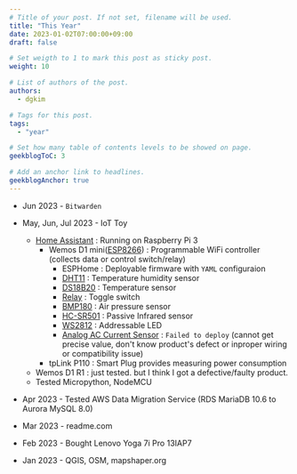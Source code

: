 ```yaml
---
# Title of your post. If not set, filename will be used.
title: "This Year"
date: 2023-01-02T07:00:00+09:00
draft: false

# Set weigth to 1 to mark this post as sticky post.
weight: 10

# List of authors of the post.
authors:
  - dgkim

# Tags for this post.
tags:
  - "year"

# Set how many table of contents levels to be showed on page.
geekblogToC: 3

# Add an anchor link to headlines.
geekblogAnchor: true
---
```


  - Jun 2023 - `Bitwarden`

  - May, Jun, Jul 2023 - IoT Toy
    - [Home Assistant](https://www.home-assistant.io/) : Running on Raspberry Pi 3
      - Wemos D1 mini([ESP8266](https://en.wikipedia.org/wiki/ESP8266)) : Programmable WiFi controller (collects data or control switch/relay)
        - ESPHome : Deployable firmware with `YAML` configuraion 
        - [DHT11](https://www.eleparts.co.kr/goods/view?no=4260368) : Temperature humidity sensor
        - [DS18B20](https://www.eleparts.co.kr/goods/view?no=4260368) : Temperature sensor
        - [Relay](https://www.eleparts.co.kr/goods/view?no=11951317) : Toggle switch
        - [BMP180](https://www.eleparts.co.kr/goods/view?no=4260368) : Air pressure sensor
        - [HC-SR501](https://www.eleparts.co.kr/goods/view?no=3227278) : Passive Infrared sensor
        - [WS2812](https://www.eleparts.co.kr/goods/view?no=4260368) : Addressable LED
        - [Analog AC Current Sensor](https://wiki.dfrobot.com/Gravity_Analog_AC_Current_Sensor__SKU_SEN0211_) : `Failed to deploy` (cannot get precise value, don't know product's defect or inproper wiring or compatibility issue)
      - tpLink P110 : Smart Plug provides measuring power consumption
    - Wemos D1 R1 : just tested. but I think I got a defective/faulty product.
    - Tested Micropython, NodeMCU

  - Apr 2023 - Tested AWS Data Migration Service (RDS MariaDB 10.6 to Aurora MySQL 8.0)

  - Mar 2023 - readme.com

  - Feb 2023 - Bought Lenovo Yoga 7i Pro 13IAP7

  - Jan 2023 - QGIS, OSM, mapshaper.org
